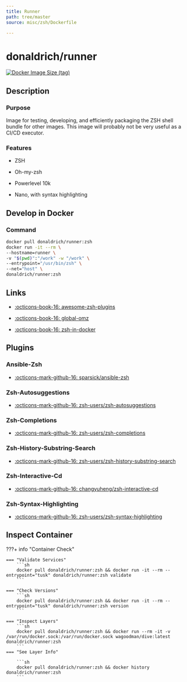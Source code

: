 ```yaml
---
title: Runner
path: tree/master
source: misc/zsh/Dockerfile

---
```



# donaldrich/runner

[![Docker Image Size (tag)](https://img.shields.io/docker/image-size/donaldrich/runner/zsh?color=blue&label=size&logo=docker&style=flat-square)](https://hub.docker.com/r/donaldrich/runner/zsh)

## Description

### Purpose

Image for testing, developing, and efficiently packaging the ZSH shell bundle for other images. This image will probably not be very useful as a CI/CD executor.

### Features

- ZSH

- Oh-my-zsh

- Powerlevel 10k

- Nano, with syntax highlighting

## Develop in Docker

### Command

```sh
docker pull donaldrich/runner:zsh
docker run -it --rm \
--hostname=runner \
-v "$(pwd)":"/work" -w "/work" \
--entrypoint="/usr/bin/zsh" \
--net="host" \
donaldrich/runner:zsh
```
## Links

- [:octicons-book-16: awesome-zsh-plugins](https://github.com/unixorn/awesome-zsh-plugins)

- [:octicons-book-16: global-omz](https://stackoverflow.com/questions/31624649/how-can-i-get-a-secure-system-wide-oh-my-zsh-configuration)

- [:octicons-book-16: zsh-in-docker](https://github.com/deluan/zsh-in-docker)

## Plugins

### Ansible-Zsh

- [:octicons-mark-github-16: sparsick/ansible-zsh](https://github.com/sparsick/ansible-zsh)

### Zsh-Autosuggestions

- [:octicons-mark-github-16: zsh-users/zsh-autosuggestions](https://github.com/zsh-users/zsh-autosuggestions)

### Zsh-Completions

- [:octicons-mark-github-16: zsh-users/zsh-completions](https://github.com/zsh-users/zsh-completions)

### Zsh-History-Substring-Search

- [:octicons-mark-github-16: zsh-users/zsh-history-substring-search](https://github.com/zsh-users/zsh-history-substring-search)

### Zsh-Interactive-Cd

- [:octicons-mark-github-16: changyuheng/zsh-interactive-cd](https://github.com/changyuheng/zsh-interactive-cd)

### Zsh-Syntax-Highlighting

- [:octicons-mark-github-16: zsh-users/zsh-syntax-highlighting](https://github.com/zsh-users/zsh-syntax-highlighting)

## Inspect Container

???+ info "Container Check"

    === "Validate Services"
        ```sh
        docker pull donaldrich/runner:zsh && docker run -it --rm --entrypoint="tusk" donaldrich/runner:zsh validate
        ```

    === "Check Versions"
        ```sh
        docker pull donaldrich/runner:zsh && docker run -it --rm --entrypoint="tusk" donaldrich/runner:zsh version
        ```

    === "Inspect Layers"
        ```sh
        docker pull donaldrich/runner:zsh && docker run --rm -it -v /var/run/docker.sock:/var/run/docker.sock wagoodman/dive:latest donaldrich/runner:zsh
        ```
    === "See Layer Info"

        ```sh
        docker pull donaldrich/runner:zsh && docker history donaldrich/runner:zsh
        ```
